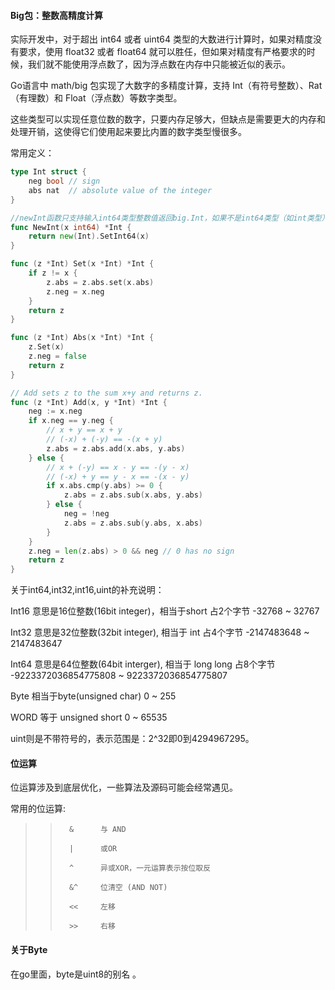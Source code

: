 #### Big包：整数高精度计算

 实际开发中，对于超出 int64 或者 uint64 类型的大数进行计算时，如果对精度没有要求，使用 float32 或者 float64 就可以胜任，但如果对精度有严格要求的时候，我们就不能使用浮点数了，因为浮点数在内存中只能被近似的表示。

Go语言中 math/big 包实现了大数字的多精度计算，支持 Int（有符号整数）、Rat（有理数）和 Float（浮点数）等数字类型。

这些类型可以实现任意位数的数字，只要内存足够大，但缺点是需要更大的内存和处理开销，这使得它们使用起来要比内置的数字类型慢很多。 

常用定义：

```go
type Int struct {
	neg bool // sign
	abs nat  // absolute value of the integer
}

//newInt函数只支持输入int64类型整数值返回big.Int，如果不是int64类型（如int类型），需要转换成int64再进行运算
func NewInt(x int64) *Int {
	return new(Int).SetInt64(x)
}

func (z *Int) Set(x *Int) *Int {
	if z != x {
		z.abs = z.abs.set(x.abs)
		z.neg = x.neg
	}
	return z
}

func (z *Int) Abs(x *Int) *Int {
	z.Set(x)
	z.neg = false
	return z
}

// Add sets z to the sum x+y and returns z.
func (z *Int) Add(x, y *Int) *Int {
	neg := x.neg
	if x.neg == y.neg {
		// x + y == x + y
		// (-x) + (-y) == -(x + y)
		z.abs = z.abs.add(x.abs, y.abs)
	} else {
		// x + (-y) == x - y == -(y - x)
		// (-x) + y == y - x == -(x - y)
		if x.abs.cmp(y.abs) >= 0 {
			z.abs = z.abs.sub(x.abs, y.abs)
		} else {
			neg = !neg
			z.abs = z.abs.sub(y.abs, x.abs)
		}
	}
	z.neg = len(z.abs) > 0 && neg // 0 has no sign
	return z
}
```

关于int64,int32,int16,uint的补充说明：

Int16  意思是16位整数(16bit integer)，相当于short  占2个字节   -32768 ~ 32767

Int32  意思是32位整数(32bit integer), 相当于 int      占4个字节   -2147483648 ~ 2147483647

Int64  意思是64位整数(64bit interger), 相当于 long long   占8个字节   -9223372036854775808 ~ 9223372036854775807

Byte  相当于byte(unsigned char)   0 ~ 255

WORD 等于  unsigned short     0 ~ 65535

uint则是不带符号的，表示范围是：2^32即0到4294967295。

#### 位运算

位运算涉及到底层优化，一些算法及源码可能会经常遇见。

常用的位运算:

> > ```
> >   &      与 AND
> > 
> >   |      或OR
> > 
> >   ^      异或XOR，一元运算表示按位取反
> > 
> >   &^     位清空 (AND NOT)
> > 
> >   <<     左移
> > 
> >   >>	 右移
> > ```

#### 关于Byte

 在go里面，byte是uint8的别名 。